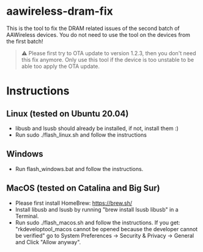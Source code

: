 # aawireless-dram-fix

This is the tool to fix the DRAM related issues of the second batch of AAWireless devices. You do not need to use the
tool on the devices from the first batch!

> :warning: Please first try to OTA update to version 1.2.3, then you don't need this fix anymore. Only use this tool if the device is too unstable to be able too apply the OTA update. 

# Instructions

## Linux (tested on Ubuntu 20.04)

- libusb and lsusb should already be installed, if not, install them :)
- Run sudo ./flash_linux.sh and follow the instructions

## Windows

- Run flash_windows.bat and follow the instructions.

## MacOS (tested on Catalina and Big Sur)

- Please first install HomeBrew: https://brew.sh/
- Install libusb and lsusb by running "brew install lsusb libusb" in a Terminal.
- Run sudo ./flash_macos.sh and follow the instructions. If you get: "rkdeveloptool_macos cannot be opened because the
  developer cannot be verified" go to System Preferences -> Security & Privacy -> General and Click "Allow anyway".
